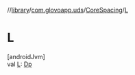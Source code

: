 //[library](../../../index.md)/[com.glovoapp.uds](../index.md)/[CoreSpacing](index.md)/[L](-l.md)

# L

[androidJvm]\
val [L](-l.md): [Dp](https://developer.android.com/reference/kotlin/androidx/compose/ui/unit/Dp.html)
